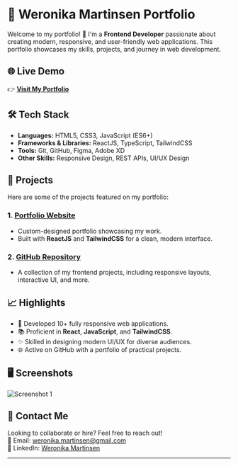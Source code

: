 # 🌟 Weronika Martinsen Portfolio

Welcome to my portfolio! 🚀 I'm a **Frontend Developer** passionate about creating modern, responsive, and user-friendly web applications. This portfolio showcases my skills, projects, and journey in web development.

## 🌐 Live Demo

👉 **[Visit My Portfolio](https://portfolio-martinsen.netlify.app/)**

## 🛠️ Tech Stack

- **Languages:** HTML5, CSS3, JavaScript (ES6+)
- **Frameworks & Libraries:** ReactJS, TypeScript, TailwindCSS
- **Tools:** Git, GitHub, Figma, Adobe XD
- **Other Skills:** Responsive Design, REST APIs, UI/UX Design

## 📂 Projects

Here are some of the projects featured on my portfolio:

### 1. [Portfolio Website](https://weronikamartinsen.netlify.app/)

- Custom-designed portfolio showcasing my work.
- Built with **ReactJS** and **TailwindCSS** for a clean, modern interface.

### 2. [GitHub Repository](https://github.com/weronikamartinsen)

- A collection of my frontend projects, including responsive layouts, interactive UI, and more.

## 📈 Highlights

- 🚀 Developed 10+ fully responsive web applications.
- 📚 Proficient in **React**, **JavaScript**, and **TailwindCSS**.
- ✨ Skilled in designing modern UI/UX for diverse audiences.
- 🌐 Active on GitHub with a portfolio of practical projects.

## 🖥️ Screenshots

![Screenshot 1](../Portfolio_2/src/images/printscreen.png)

## 🤝 Contact Me

Looking to collaborate or hire? Feel free to reach out!  
📧 Email: [weronika.martinsen@gmail.com](mailto:wb3167@gmail.com)  
🔗 LinkedIn: [Weronika Martinsen](https://www.linkedin.com/in/weronikamartinsen)

---
